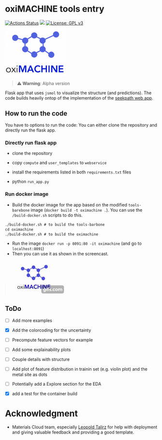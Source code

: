 # oxiMACHINE tools entry

[![Actions Status](https://github.com/kjappelbaum/oximachinetool/workflows/Docker%20Image%20Build%20CI/badge.svg)](https://github.com/kjappelbaum/oximachinetool/actions)
[![](https://img.shields.io/badge/python-3.6-blue.svg)](https://www.python.org/download/releases/3.6.0/)
[![License: GPL v3](https://img.shields.io/badge/License-GPLv3-blue.svg)](https://www.gnu.org/licenses/gpl-3.0)

<img src='oximachine_logo.png' width=200px, text-align=center> </img>

> ⚠️ **Warning**: Alpha version

Flask app that uses `jsmol` to visualize the structure (and predictions). The code builds heavily ontop of the implementation of the [seekpath web app](https://github.com/giovannipizzi/seekpath).

## How to run the code

You have to options to run the code: You can either clone the repository and directly run the flask app. 

### Directly run flask app
- clone the repository 

- copy `compute` and `user_templates` to `webservice`

- install the requirements listed in both `requirements.txt` files 

- python `run_app.py`

### Run docker image

- Build the docker image for the app based on the modified `tools-barebone` image (`docker build -t oximachine .`). You can use the `/build-docker.sh` scripts to do this. 
```
./build-docker.sh # to build the tools-barbone
cd oximachine
./build-docker.sh # to build the oximachine
```

- Run the image `docker run -p 8091:80 -it oximachine` (and go to
        `localhost:8091`)
- Then you can use it as shown in the screencast. 

![oximachine screencast](_static/oximachine.gif)


## ToDo

- [ ] Add more examples

- [x] Add the colorcoding for the uncertainty

- [ ] Precompute feature vectors for example

- [ ] Add some explainability plots

- [ ] Couple details with structure

- [ ] Add plot of feature distribution in trainin set (e.g. violin plot) and the metal site as dots

- [ ] Potentially add a Explore section for the EDA

- [x] add a test for the container build


# Acknowledgment

- Materials Cloud team, especially [Leopold Talirz](https://github.com/ltalirz) for help with deployment and giving valuable feedback and providing a good template. 
